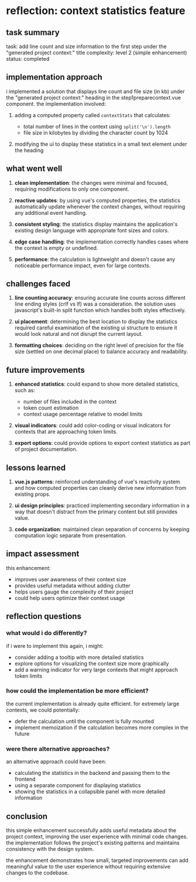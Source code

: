 # reflection: context statistics feature

## task summary

task: add line count and size information to the first step under the "generated project context:" title
complexity: level 2 (simple enhancement)
status: completed

## implementation approach

i implemented a solution that displays line count and file size (in kb) under the "generated project context:" heading in the step1preparecontext.vue component. the implementation involved:

1. adding a computed property called `contextStats` that calculates:
   - total number of lines in the context using `split('\n').length`
   - file size in kilobytes by dividing the character count by 1024

2. modifying the ui to display these statistics in a small text element under the heading

## what went well

1. **clean implementation**: the changes were minimal and focused, requiring modifications to only one component.

2. **reactive updates**: by using vue's computed properties, the statistics automatically update whenever the context changes, without requiring any additional event handling.

3. **consistent styling**: the statistics display maintains the application's existing design language with appropriate font sizes and colors.

4. **edge case handling**: the implementation correctly handles cases where the context is empty or undefined.

5. **performance**: the calculation is lightweight and doesn't cause any noticeable performance impact, even for large contexts.

## challenges faced

1. **line counting accuracy**: ensuring accurate line counts across different line ending styles (crlf vs lf) was a consideration. the solution uses javascript's built-in split function which handles both styles effectively.

2. **ui placement**: determining the best location to display the statistics required careful examination of the existing ui structure to ensure it would look natural and not disrupt the current layout.

3. **formatting choices**: deciding on the right level of precision for the file size (settled on one decimal place) to balance accuracy and readability.

## future improvements

1. **enhanced statistics**: could expand to show more detailed statistics, such as:
   - number of files included in the context
   - token count estimation
   - context usage percentage relative to model limits

2. **visual indicators**: could add color-coding or visual indicators for contexts that are approaching token limits.

3. **export options**: could provide options to export context statistics as part of project documentation.

## lessons learned

1. **vue.js patterns**: reinforced understanding of vue's reactivity system and how computed properties can cleanly derive new information from existing props.

2. **ui design principles**: practiced implementing secondary information in a way that doesn't distract from the primary content but still provides value.

3. **code organization**: maintained clean separation of concerns by keeping computation logic separate from presentation.

## impact assessment

this enhancement:
- improves user awareness of their context size
- provides useful metadata without adding clutter
- helps users gauge the complexity of their project
- could help users optimize their context usage

## reflection questions

### what would i do differently?

if i were to implement this again, i might:
- consider adding a tooltip with more detailed statistics
- explore options for visualizing the context size more graphically
- add a warning indicator for very large contexts that might approach token limits

### how could the implementation be more efficient?

the current implementation is already quite efficient. for extremely large contexts, we could potentially:
- defer the calculation until the component is fully mounted
- implement memoization if the calculation becomes more complex in the future

### were there alternative approaches?

an alternative approach could have been:
- calculating the statistics in the backend and passing them to the frontend
- using a separate component for displaying statistics
- showing the statistics in a collapsible panel with more detailed information

## conclusion

this simple enhancement successfully adds useful metadata about the project context, improving the user experience with minimal code changes. the implementation follows the project's existing patterns and maintains consistency with the design system.

the enhancement demonstrates how small, targeted improvements can add meaningful value to the user experience without requiring extensive changes to the codebase.
